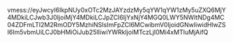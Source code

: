 vmess://eyJwcyI6IkpNUy0xOTc2MzJAYzdzMy5qYW1qYW1zMy5uZXQ6MjY4MDkiLCJwb3J0IjoiMjY4MDkiLCJpZCI6IjYxNjY4MGQ0LWY5NWItNDg4MC04ZDFmLTI2M2RmODY5MzhiNSIsImFpZCI6MCwibmV0IjoidGNwIiwidHlwZSI6Im5vbmUiLCJ0bHMiOiJub25lIiwiYWRkIjoiMTczLjI0Mi4xMTIuMjAifQ

